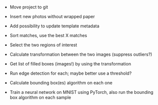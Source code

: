 - Move project to git 
- Insert new photos without wrapped paper

- Add possibility to update template metadata

- Sort matches, use the best X matches

- Select the two regions of interest

- Calculate transformation between the two images
  (suppress outliers?)
  
- Get list of filled boxes (images!) by using the
  transformation
  
- Run edge detection for each; maybe better 
  use a threshold?
- Calculate bounding box(es) algorithm on each one

- Train a neural network on MNIST using PyTorch,
  also run the bounding box algorithm on each sample